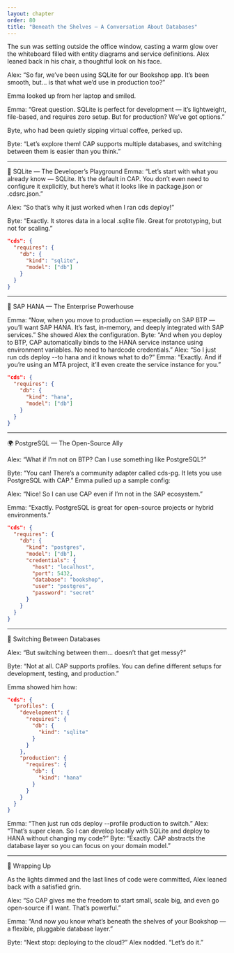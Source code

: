 ```yaml
---
layout: chapter
order: 80
title: "Beneath the Shelves — A Conversation About Databases"
---
```


The sun was setting outside the office window, casting a warm glow over the whiteboard filled with entity diagrams and service definitions. Alex leaned back in his chair, a thoughtful look on his face.

Alex: “So far, we’ve been using SQLite for our Bookshop app. It’s been smooth, but… is that what we’d use in production too?”

Emma looked up from her laptop and smiled.

Emma: “Great question. SQLite is perfect for development — it’s lightweight, file-based, and requires zero setup. But for production? We’ve got options.”

Byte, who had been quietly sipping virtual coffee, perked up.

Byte: “Let’s explore them! CAP supports multiple databases, and switching between them is easier than you think.”

________________________________________

🧱 SQLite — The Developer’s Playground
Emma: “Let’s start with what you already know — SQLite. It’s the default in CAP. You don’t even need to configure it explicitly, but here’s what it looks like in package.json or .cdsrc.json.”

Alex: “So that’s why it just worked when I ran cds deploy!”

Byte: “Exactly. It stores data in a local .sqlite file. Great for prototyping, but not for scaling.”

```json
"cds": {
  "requires": {
    "db": {
      "kind": "sqlite",
      "model": ["db"]
    }
  }
}
```

________________________________________

🚀 SAP HANA — The Enterprise Powerhouse

Emma: “Now, when you move to production — especially on SAP BTP — you’ll want SAP HANA. It’s fast, in-memory, and deeply integrated with SAP services.”
She showed Alex the configuration.
Byte: “And when you deploy to BTP, CAP automatically binds to the HANA service instance using environment variables. No need to hardcode credentials.”
Alex: “So I just run cds deploy --to hana and it knows what to do?”
Emma: “Exactly. And if you’re using an MTA project, it’ll even create the service instance for you.”

```json
"cds": {
  "requires": {
    "db": {
      "kind": "hana",
      "model": ["db"]
    }
  }
}
```

________________________________________

🌍 PostgreSQL — The Open-Source Ally

Alex: “What if I’m not on BTP? Can I use something like PostgreSQL?”

Byte: “You can! There’s a community adapter called cds-pg. It lets you use PostgreSQL with CAP.”
Emma pulled up a sample config:

Alex: “Nice! So I can use CAP even if I’m not in the SAP ecosystem.”

Emma: “Exactly. PostgreSQL is great for open-source projects or hybrid environments.”

```json
"cds": {
  "requires": {
    "db": {
      "kind": "postgres",
      "model": ["db"],
      "credentials": {
        "host": "localhost",
        "port": 5432,
        "database": "bookshop",
        "user": "postgres",
        "password": "secret"
      }
    }
  }
}
```

________________________________________

🔄 Switching Between Databases

Alex: “But switching between them… doesn’t that get messy?”

Byte: “Not at all. CAP supports profiles. You can define different setups for development, testing, and production.”

Emma showed him how:

```json
"cds": {
  "profiles": {
    "development": {
      "requires": {
        "db": {
          "kind": "sqlite"
        }
      }
    },
    "production": {
      "requires": {
        "db": {
          "kind": "hana"
        }
      }
    }
  }
}
```

Emma: “Then just run cds deploy --profile production to switch.”
Alex: “That’s super clean. So I can develop locally with SQLite and deploy to HANA without changing my code?”
Byte: “Exactly. CAP abstracts the database layer so you can focus on your domain model.”

________________________________________

🧠 Wrapping Up

As the lights dimmed and the last lines of code were committed, Alex leaned back with a satisfied grin.

Alex: “So CAP gives me the freedom to start small, scale big, and even go open-source if I want. That’s powerful.”

Emma: “And now you know what’s beneath the shelves of your Bookshop — a flexible, pluggable database layer.”

Byte: “Next stop: deploying to the cloud?”
Alex nodded. “Let’s do it.”
